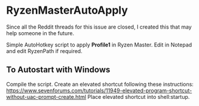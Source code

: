 # RyzenMasterAutoApply
Since all the Reddit threads for this issue are closed, I created this that may help someone in the future.

Simple AutoHotkey script to apply **Profile1** in Ryzen Master.
Edit in Notepad and edit RyzenPath if required.

## To Autostart with Windows ##

Compile the script.
Create an elevated shortcut following these instructions:
https://www.sevenforums.com/tutorials/11949-elevated-program-shortcut-without-uac-prompt-create.html
Place elevated shortcut into shell:startup.




